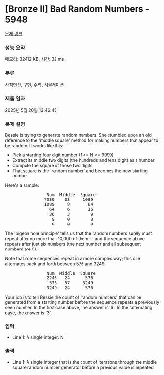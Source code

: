 # [Bronze II] Bad Random Numbers - 5948 

[문제 링크](https://www.acmicpc.net/problem/5948) 

### 성능 요약

메모리: 32412 KB, 시간: 32 ms

### 분류

사칙연산, 구현, 수학, 시뮬레이션

### 제출 일자

2025년 5월 20일 13:46:45

### 문제 설명

<p>Bessie is trying to generate random numbers. She stumbled upon an old reference to the 'middle square' method for making numbers that appear to be random. It works like this:</p>

<ul>
	<li>Pick a starting four digit number (1 <= N <= 9999)</li>
	<li>Extract its middle two digits (the hundreds and tens digit) as a number</li>
	<li>Compute the square of those two digits</li>
	<li>That square is the 'random number' and becomes the new starting number</li>
</ul>

<p>Here's a sample:</p>

<pre>                Num  Middle  Square
               7339    33     1089
               1089     8       64
                 64     6       36
                 36     3        9
                  9     0        0
                  0     0        0</pre>

<p>The 'pigeon hole principle' tells us that the random numbers surely must repeat after no more than 10,000 of them -- and the sequence above repeats after just six numbers (the next number and all subsequent numbers are 0).</p>

<p>Note that some sequences repeat in a more complex way; this one alternates back and forth between 576 and 3249:</p>

<pre>                Num  Middle  Square
                2245   24      576  
                 576   57     3249 
                3249   24      576  </pre>

<p>Your job is to tell Bessie the count of 'random numbers' that can be generated from a starting number before the sequence repeats a previously seen number. In the first case above, the answer is '6'. In the 'alternating' case, the answer is '3'.</p>

### 입력 

 <ul>
	<li>Line 1: A single integer: N</li>
</ul>

<p> </p>

### 출력 

 <ul>
	<li>Line 1: A single integer that is the count of iterations through the middle square random number generator before a previous value is repeated</li>
</ul>

<p> </p>

